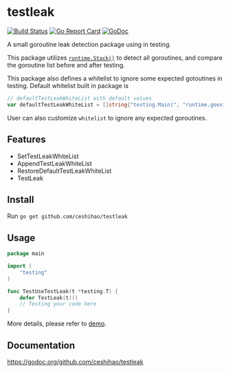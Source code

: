 # testleak

[![Build Status](https://travis-ci.org/ceshihao/testleak.svg?branch=master)](https://travis-ci.org/ceshihao/testleak)
[![Go Report Card](https://goreportcard.com/badge/github.com/ceshihao/testleak)](https://goreportcard.com/report/github.com/ceshihao/testleak)
[![GoDoc](https://godoc.org/github.com/ceshihao/testleak?status.svg)](https://godoc.org/github.com/ceshihao/testleak)


A small goroutine leak detection package using in testing.

This package utilizes [`runtime.Stack()`](https://golang.org/pkg/runtime/#Stack) to detect all goroutines, and compare the goroutine list before and after testing.

This package also defines a whitelist to ignore some expected gotoutines in testing.
Default whitelist built in package is 
```go
// defaultTestLeakWhiteList with default values
var defaultTestLeakWhiteList = []string{"testing.Main(", "runtime.goexit", "testing.(*T).Run"}
```

User can also customize `whitelist` to ignore any expected goroutines.

## Features
* SetTestLeakWhiteList
* AppendTestLeakWhiteList
* RestoreDefaultTestLeakWhiteList
* TestLeak
## Install
Run `go get github.com/ceshihao/testleak`

## Usage
```go
package main

import (
	"testing"
)

func TestUseTestLeak(t *testing.T) {
	defer TestLeak(t)()
	// Testing your code here
}
```
More details, please refer to [demo](./testleak_test.go).
## Documentation
https://godoc.org/github.com/ceshihao/testleak
